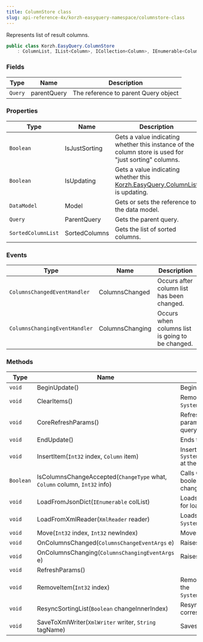 ```yaml
---
title: ColumnStore class
slug: api-reference-4x/korzh-easyquery-namespace/columnstore-class
---
```



Represents list of result columns.
```csharp
public class Korzh.EasyQuery.ColumnStore
    : ColumnList, IList<Column>, ICollection<Column>, IEnumerable<Column>, IEnumerable, IList, ICollection, IReadOnlyList<Column>, IReadOnlyCollection<Column>

```

### Fields

| Type | Name | Description | 
| --- | --- | --- | 
| `Query` | parentQuery | The reference to parent Query object | 


### Properties

| Type | Name | Description | 
| --- | --- | --- | 
| `Boolean` | IsJustSorting | Gets a value indicating whether this instance of the column store is used for "just sorting" columns. | 
| `Boolean` | IsUpdating | Gets a value indicating whether this [Korzh.EasyQuery.ColumnList](/api-reference-4x/korzh-easyquery-namespace/columnlist-class) is updating. | 
| `DataModel` | Model | Gets or sets the reference to the data model. | 
| `Query` | ParentQuery | Gets the parent query. | 
| `SortedColumnList` | SortedColumns | Gets the list of sorted columns. | 


### Events

| Type | Name | Description | 
| --- | --- | --- | 
| `ColumnsChangedEventHandler` | ColumnsChanged | Occurs after column list has been changed. | 
| `ColumnsChangingEventHandler` | ColumnsChanging | Occurs when columns list is going to be changed. | 


### Methods

| Type | Name | Description | 
| --- | --- | --- | 
| `void` | BeginUpdate() | Begins the update process. | 
| `void` | ClearItems() | Removes all elements from the `System.Collections.ObjectModel.Collection'1`. | 
| `void` | CoreRefreshParams() | Refreshes the list of query parameters by parameters associated with attributes used in query columns . | 
| `void` | EndUpdate() | Ends the update process. | 
| `void` | InsertItem(`Int32` index, `Column` item) | Inserts an element into the `System.Collections.ObjectModel.Collection'1` at the specified index. | 
| `Boolean` | IsColumnsChangeAccepted(`ChangeType` what, `Column` column, `Int32` info) | Calls ColumnsChanging event and return boolean value that indicates whether the change is accepted. | 
| `void` | LoadFromJsonDict(`IEnumerable` colList) | Loads columns from IEnumerable object. Used for loading from JSON. | 
| `void` | LoadFromXmlReader(`XmlReader` reader) | Loads the column list using `System.Xml.XmlReader` object. | 
| `void` | Move(`Int32` index, `Int32` newIndex) | Moves the specified index of the current. | 
| `void` | OnColumnsChanged(`ColumnsChangeEventArgs` e) | Raises the ColumnsChanged event. | 
| `void` | OnColumnsChanging(`ColumnsChangingEventArgs` e) | Raises the `ColumnsChanging` event. | 
| `void` | RefreshParams() |  | 
| `void` | RemoveItem(`Int32` index) | Removes the element at the specified index of the `System.Collections.ObjectModel.Collection'1`. | 
| `void` | ResyncSortingList(`Boolean` changeInnerIndex) | Resynchronizes the sorting list of columns correspondingly to their order. | 
| `void` | SaveToXmlWriter(`XmlWriter` writer, `String` tagName) | Saves the column list to XML. |